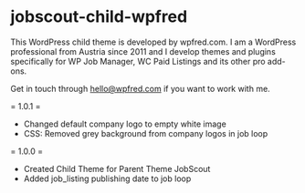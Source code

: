 # jobscout-child-wpfred
 This WordPress child theme is developed by wpfred.com. I am a WordPress professional from Austria since 2011 and I develop themes and plugins specifically for WP Job Manager, WC Paid Listings and its other pro add-ons.

Get in touch through hello@wpfred.com if you want to work with me.

= 1.0.1 =
* Changed default company logo to empty white image
* CSS: Removed grey background from company logos in job loop

= 1.0.0 =
* Created Child Theme for Parent Theme JobScout
* Added job_listing publishing date to job loop